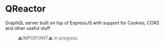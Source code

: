 # QReactor
GraphQL server built on top of ExpressJS with support for Cookies, CORS and other useful stuff

> ⚠️IMPORTANT⚠️
> In progress